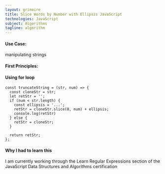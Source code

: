 ```yaml
---
layout: grimoire
title: Slice Words by Number with Ellipsis JavaScript
technologies: JavaScript
subject: Algorithms
tagline: algorithm
---
```


#### Use Case:
manipulating strings
#### First Principles:

#### Using for loop
```
const truncateString = (str, num) => {
  const cloneStr = str;
  let retStr = '';
  if (num < str.length) {
    const ellipsis = '...';
    retStr = cloneStr.slice(0, num) + ellipsis;
    console.log(retStr)
  } else {
    retStr = cloneStr;
  }

  return retStr;
};
```

#### Why I had to learn this
I am currently working through the Learn Regular Expressions section of the JavaScript Data Structures and Algorithms certification
